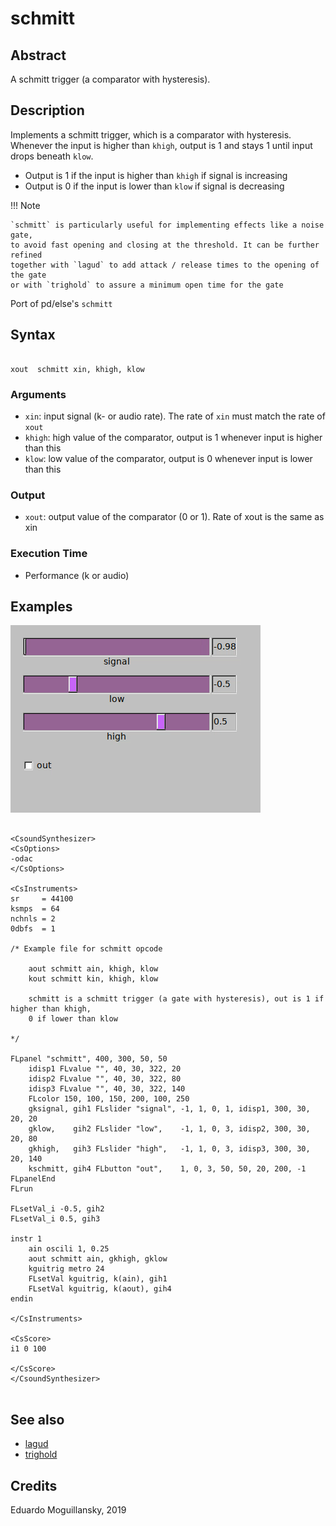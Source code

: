# schmitt

## Abstract

A schmitt trigger (a comparator with hysteresis). 


## Description

Implements a schmitt trigger, which is a comparator with hysteresis. Whenever the 
input is higher than `khigh`, output is 1 and stays 1 until input drops beneath
`klow`.

* Output is 1 if the input is higher than `khigh` if signal is increasing
* Output is 0 if the input is lower than `klow` if signal is decreasing

!!! Note 

    `schmitt` is particularly useful for implementing effects like a noise gate,
    to avoid fast opening and closing at the threshold. It can be further refined
    together with `lagud` to add attack / release times to the opening of the gate
    or with `trighold` to assure a minimum open time for the gate

Port of pd/else's `schmitt`

## Syntax

```csound

xout  schmitt xin, khigh, klow

```
    
### Arguments

* `xin`: input signal (k- or audio rate). The rate of `xin` must match the rate of `xout`
* `khigh`: high value of the comparator, output is 1 whenever input is higher than this
* `klow`: low value of the comparator, output is 0 whenever input is lower than this

### Output

* `xout`: output value of the comparator (0 or 1). Rate of xout is the same as xin

### Execution Time

* Performance (k or audio)

## Examples

![](assets/schmitt.gif)

```csound 

<CsoundSynthesizer>
<CsOptions>
-odac           
</CsOptions>

<CsInstruments>
sr     = 44100
ksmps  = 64
nchnls = 2
0dbfs  = 1

/* Example file for schmitt opcode

	aout schmitt ain, khigh, klow
	kout schmitt kin, khigh, klow
	
	schmitt is a schmitt trigger (a gate with hysteresis), out is 1 if higher than khigh,
	0 if lower than klow

*/

FLpanel "schmitt", 400, 300, 50, 50
	idisp1 FLvalue "", 40, 30, 322, 20
	idisp2 FLvalue "", 40, 30, 322, 80
	idisp3 FLvalue "", 40, 30, 322, 140	
	FLcolor 150, 100, 150, 200, 100, 250
	gksignal, gih1 FLslider "signal", -1, 1, 0, 1, idisp1, 300, 30, 20, 20
	gklow,    gih2 FLslider "low",    -1, 1, 0, 3, idisp2, 300, 30, 20, 80
	gkhigh,   gih3 FLslider "high",   -1, 1, 0, 3, idisp3, 300, 30, 20, 140
	kschmitt, gih4 FLbutton "out",    1, 0, 3, 50, 50, 20, 200, -1
FLpanelEnd
FLrun

FLsetVal_i -0.5, gih2
FLsetVal_i 0.5, gih3

instr 1
	ain oscili 1, 0.25
	aout schmitt ain, gkhigh, gklow
	kguitrig metro 24
	FLsetVal kguitrig, k(ain), gih1
	FLsetVal kguitrig, k(aout), gih4	
endin

</CsInstruments>

<CsScore>
i1 0 100

</CsScore>
</CsoundSynthesizer>


```


## See also

* [lagud](https://csound.com/docs/manual/lagud.html)
* [trighold](https://csound.com/docs/manual/trighold.html)


## Credits

Eduardo Moguillansky, 2019
